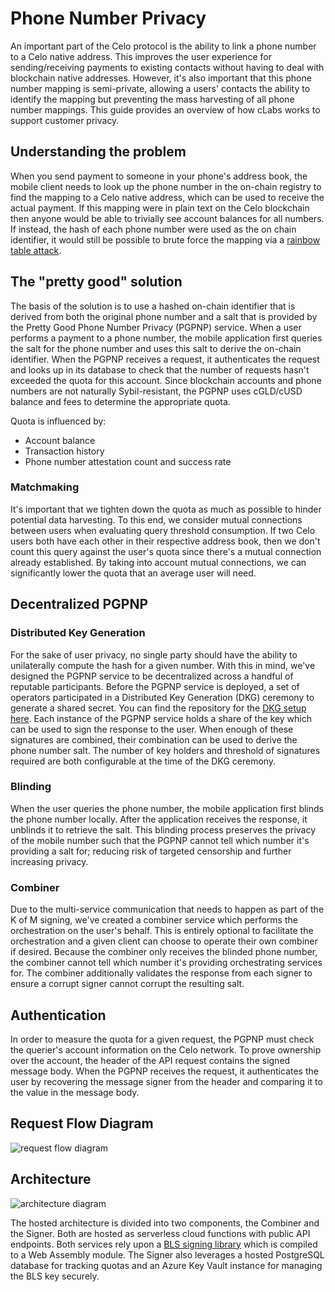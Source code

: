 # Phone Number Privacy

An important part of the Celo protocol is the ability to link a phone number to a Celo native address. This improves the user experience for sending/receiving payments to existing contacts without having to deal with blockchain native addresses. However, it's also important that this phone number mapping is semi-private, allowing a users' contacts the ability to identify the mapping but preventing the mass harvesting of all phone number mappings. This guide provides an overview of how cLabs works to support customer privacy.

## Understanding the problem
When you send payment to someone in your phone's address book, the mobile client needs to look up the phone number in the on-chain registry to find the mapping to a Celo native address, which can be used to receive the actual payment. If this mapping were in plain text on the Celo blockchain then anyone would be able to trivially see account balances for all numbers. If instead, the hash of each phone number were used as the on chain identifier, it would still be possible to brute force the mapping via a [rainbow table attack](https://en.wikipedia.org/wiki/Rainbow_table). 

## The "pretty good" solution
The basis of the solution is to use a hashed on-chain identifier that is derived from both the original phone number and a salt that is provided by the Pretty Good Phone Number Privacy (PGPNP) service. When a user performs a payment to a phone number, the mobile application first queries the salt for the phone number and uses this salt to derive the on-chain identifier. When the PGPNP receives a request, it authenticates the request and looks up in its database to check that the number of requests hasn't exceeded the quota for this account. Since blockchain accounts and phone numbers are not naturally Sybil-resistant, the PGPNP uses cGLD/cUSD balance and fees to determine the appropriate quota. 

Quota is influenced by:
- Account balance
- Transaction history
- Phone number attestation count and success rate

### Matchmaking
It's important that we tighten down the quota as much as possible to hinder potential data harvesting. To this end, we consider mutual connections between users when evaluating query threshold consumption. If two Celo users both have each other in their respective address book, then we don't count this query against the user's quota since there's a mutual connection already established. By taking into account mutual connections, we can significantly lower the quota that an average user will need.

## Decentralized PGPNP
### Distributed Key Generation
For the sake of user privacy, no single party should have the ability to unilaterally compute the hash for a given number. With this in mind, we've designed the PGPNP service to be decentralized across a handful of reputable participants. Before the PGPNP service is deployed, a set of operators participated in a Distributed Key Generation (DKG) ceremony to generate a shared secret. You can find the repository for the [DKG setup here](https://github.com/celo-org/celo-threshold-bls-rs). Each instance of the PGPNP service holds a share of the key which can be used to sign the response to the user. When enough of these signatures are combined, their combination can be used to derive the phone number salt. The number of key holders and threshold of signatures required are both configurable at the time of the DKG ceremony.

### Blinding
When the user queries the phone number, the mobile application first blinds the phone number locally. After the application receives the response, it unblinds it to retrieve the salt. This blinding process preserves the privacy of the mobile number such that the PGPNP cannot tell which number it's providing a salt for; reducing risk of targeted censorship and further increasing privacy.  

### Combiner
Due to the multi-service communication that needs to happen as part of the K of M signing, we've created a combiner service which performs the orchestration on the user's behalf. This is entirely optional to facilitate the orchestration and a given client can choose to operate their own combiner if desired. Because the combiner only receives the blinded phone number, the combiner cannot tell which number it's providing orchestrating services for. The combiner additionally validates the response from each signer to ensure a corrupt signer cannot corrupt the resulting salt.

## Authentication
In order to measure the quota for a given request, the PGPNP must check the querier's account information on the Celo network. To prove ownership over the account, the header of the API request contains the signed message body. When the PGPNP receives the request, it authenticates the user by recovering the message signer from the header and comparing it to the value in the message body.

## Request Flow Diagram
![request flow diagram](https://storage.googleapis.com/celo-website/docs/pgpnp-flow.svg)

## Architecture
![architecture diagram](https://storage.googleapis.com/celo-website/docs/pgpnp-architecture.jpg)

The hosted architecture is divided into two components, the Combiner and the Signer. Both are hosted as serverless cloud functions with public API endpoints. Both services rely upon a [BLS signing library](https://github.com/celo-org/blind-threshold-bls-wasm#e1e2f8a) which is compiled to a Web Assembly module. The Signer also leverages a hosted PostgreSQL database for tracking quotas and an Azure Key Vault instance for managing the BLS key securely.